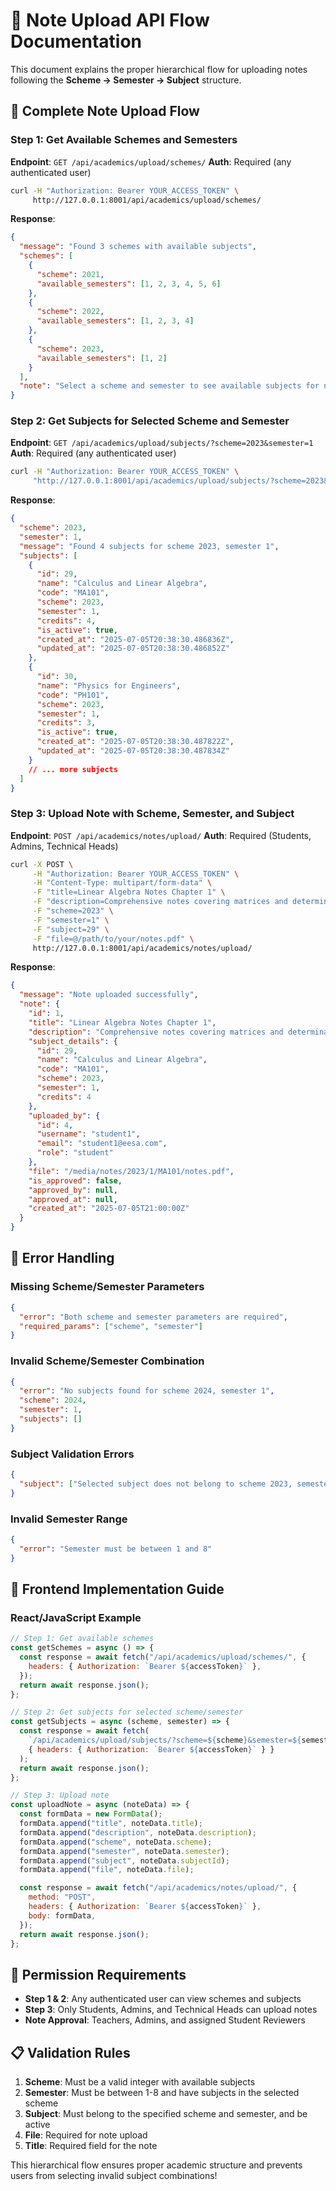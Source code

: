 # 📝 Note Upload API Flow Documentation

This document explains the proper hierarchical flow for uploading notes following the **Scheme → Semester → Subject** structure.

## 🔄 Complete Note Upload Flow

### Step 1: Get Available Schemes and Semesters

**Endpoint**: `GET /api/academics/upload/schemes/`
**Auth**: Required (any authenticated user)

```bash
curl -H "Authorization: Bearer YOUR_ACCESS_TOKEN" \
     http://127.0.0.1:8001/api/academics/upload/schemes/
```

**Response**:

```json
{
  "message": "Found 3 schemes with available subjects",
  "schemes": [
    {
      "scheme": 2021,
      "available_semesters": [1, 2, 3, 4, 5, 6]
    },
    {
      "scheme": 2022,
      "available_semesters": [1, 2, 3, 4]
    },
    {
      "scheme": 2023,
      "available_semesters": [1, 2]
    }
  ],
  "note": "Select a scheme and semester to see available subjects for note upload"
}
```

### Step 2: Get Subjects for Selected Scheme and Semester

**Endpoint**: `GET /api/academics/upload/subjects/?scheme=2023&semester=1`
**Auth**: Required (any authenticated user)

```bash
curl -H "Authorization: Bearer YOUR_ACCESS_TOKEN" \
     "http://127.0.0.1:8001/api/academics/upload/subjects/?scheme=2023&semester=1"
```

**Response**:

```json
{
  "scheme": 2023,
  "semester": 1,
  "message": "Found 4 subjects for scheme 2023, semester 1",
  "subjects": [
    {
      "id": 29,
      "name": "Calculus and Linear Algebra",
      "code": "MA101",
      "scheme": 2023,
      "semester": 1,
      "credits": 4,
      "is_active": true,
      "created_at": "2025-07-05T20:38:30.486836Z",
      "updated_at": "2025-07-05T20:38:30.486852Z"
    },
    {
      "id": 30,
      "name": "Physics for Engineers",
      "code": "PH101",
      "scheme": 2023,
      "semester": 1,
      "credits": 3,
      "is_active": true,
      "created_at": "2025-07-05T20:38:30.487822Z",
      "updated_at": "2025-07-05T20:38:30.487834Z"
    }
    // ... more subjects
  ]
}
```

### Step 3: Upload Note with Scheme, Semester, and Subject

**Endpoint**: `POST /api/academics/notes/upload/`
**Auth**: Required (Students, Admins, Technical Heads)

```bash
curl -X POST \
     -H "Authorization: Bearer YOUR_ACCESS_TOKEN" \
     -H "Content-Type: multipart/form-data" \
     -F "title=Linear Algebra Notes Chapter 1" \
     -F "description=Comprehensive notes covering matrices and determinants" \
     -F "scheme=2023" \
     -F "semester=1" \
     -F "subject=29" \
     -F "file=@/path/to/your/notes.pdf" \
     http://127.0.0.1:8001/api/academics/notes/upload/
```

**Response**:

```json
{
  "message": "Note uploaded successfully",
  "note": {
    "id": 1,
    "title": "Linear Algebra Notes Chapter 1",
    "description": "Comprehensive notes covering matrices and determinants",
    "subject_details": {
      "id": 29,
      "name": "Calculus and Linear Algebra",
      "code": "MA101",
      "scheme": 2023,
      "semester": 1,
      "credits": 4
    },
    "uploaded_by": {
      "id": 4,
      "username": "student1",
      "email": "student1@eesa.com",
      "role": "student"
    },
    "file": "/media/notes/2023/1/MA101/notes.pdf",
    "is_approved": false,
    "approved_by": null,
    "approved_at": null,
    "created_at": "2025-07-05T21:00:00Z"
  }
}
```

## 🚨 Error Handling

### Missing Scheme/Semester Parameters

```json
{
  "error": "Both scheme and semester parameters are required",
  "required_params": ["scheme", "semester"]
}
```

### Invalid Scheme/Semester Combination

```json
{
  "error": "No subjects found for scheme 2024, semester 1",
  "scheme": 2024,
  "semester": 1,
  "subjects": []
}
```

### Subject Validation Errors

```json
{
  "subject": ["Selected subject does not belong to scheme 2023, semester 1"]
}
```

### Invalid Semester Range

```json
{
  "error": "Semester must be between 1 and 8"
}
```

## 🎯 Frontend Implementation Guide

### React/JavaScript Example

```javascript
// Step 1: Get available schemes
const getSchemes = async () => {
  const response = await fetch("/api/academics/upload/schemes/", {
    headers: { Authorization: `Bearer ${accessToken}` },
  });
  return await response.json();
};

// Step 2: Get subjects for selected scheme/semester
const getSubjects = async (scheme, semester) => {
  const response = await fetch(
    `/api/academics/upload/subjects/?scheme=${scheme}&semester=${semester}`,
    { headers: { Authorization: `Bearer ${accessToken}` } }
  );
  return await response.json();
};

// Step 3: Upload note
const uploadNote = async (noteData) => {
  const formData = new FormData();
  formData.append("title", noteData.title);
  formData.append("description", noteData.description);
  formData.append("scheme", noteData.scheme);
  formData.append("semester", noteData.semester);
  formData.append("subject", noteData.subjectId);
  formData.append("file", noteData.file);

  const response = await fetch("/api/academics/notes/upload/", {
    method: "POST",
    headers: { Authorization: `Bearer ${accessToken}` },
    body: formData,
  });
  return await response.json();
};
```

## 🔐 Permission Requirements

- **Step 1 & 2**: Any authenticated user can view schemes and subjects
- **Step 3**: Only Students, Admins, and Technical Heads can upload notes
- **Note Approval**: Teachers, Admins, and assigned Student Reviewers

## 📋 Validation Rules

1. **Scheme**: Must be a valid integer with available subjects
2. **Semester**: Must be between 1-8 and have subjects in the selected scheme
3. **Subject**: Must belong to the specified scheme and semester, and be active
4. **File**: Required for note upload
5. **Title**: Required field for the note

This hierarchical flow ensures proper academic structure and prevents users from selecting invalid subject combinations!
